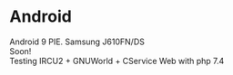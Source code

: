 # Android
Android 9 PIE. Samsung J610FN/DS<br/>
Soon!<br/>
Testing IRCU2 + GNUWorld + CService Web with php 7.4
